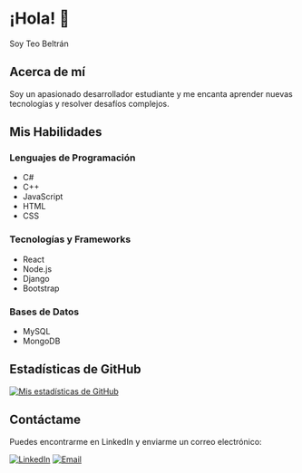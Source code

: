 # ¡Hola! 👋

Soy Teo Beltrán

## Acerca de mí

Soy un apasionado desarrollador estudiante y me encanta aprender nuevas tecnologías y resolver desafíos complejos. 

## Mis Habilidades

### Lenguajes de Programación

- C#
- C++
- JavaScript
- HTML
- CSS

### Tecnologías y Frameworks

- React
- Node.js
- Django
- Bootstrap

### Bases de Datos

- MySQL
- MongoDB

## Estadísticas de GitHub

[![Mis estadísticas de GitHub](https://github-readme-stats.vercel.app/api?username=TU_USUARIO_GITHUB&show_icons=true&theme=radical)](https://github.com/TeoBeltran)

## Contáctame

Puedes encontrarme en LinkedIn y enviarme un correo electrónico:

[![LinkedIn](https://img.shields.io/badge/LinkedIn-Connect-blue)](https://www.linkedin.com/in/[TU_PERFIL_LINKEDIN](https://ar.linkedin.com/in/teo-beltr%C3%A1n-nanziot-392346183)/)
[![Email](https://img.shields.io/badge/Email-Contact-red)](mailto:teo.belnan@gmail.com)
